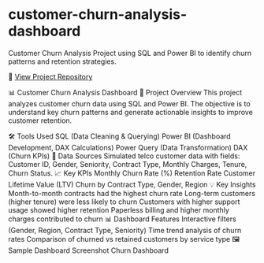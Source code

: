 # customer-churn-analysis-dashboard
Customer Churn Analysis Project using SQL and Power BI to identify churn patterns and retention strategies.

🔗 [View Project Repository](https://github.com/VandanaSingh14/customer-churn-analysis-dashboard)

📊 Customer Churn Analysis Dashboard
📌 Project Overview
This project analyzes customer churn data using SQL and Power BI. The objective is to understand key churn patterns and generate actionable insights to improve customer retention.

🛠 Tools Used
SQL (Data Cleaning & Querying)
Power BI (Dashboard Development, DAX Calculations)
Power Query (Data Transformation)
DAX (Churn KPIs)
📁 Data Sources
Simulated telco customer data with fields: Customer ID, Gender, Seniority, Contract Type, Monthly Charges, Tenure, Churn Status.
📈 Key KPIs
Monthly Churn Rate (%)
Retention Rate
Customer Lifetime Value (LTV)
Churn by Contract Type, Gender, Region
💡 Key Insights
Month-to-month contracts had the highest churn rate
Long-term customers (higher tenure) were less likely to churn
Customers with higher support usage showed higher retention
Paperless billing and higher monthly charges contributed to churn
📊 Dashboard Features
Interactive filters (Gender, Region, Contract Type, Seniority)
Time trend analysis of churn rates
Comparison of churned vs retained customers by service type
🖼 Sample Dashboard Screenshot
Churn Dashboard

